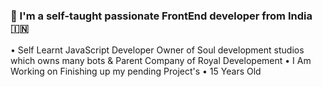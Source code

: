 ### 🤞 I'm a self-taught passionate FrontEnd developer from India 🇮🇳


• Self Learnt JavaScript Developer Owner of Soul development studios which owns many bots & Parent Company of Royal Developement 
• I Am Working on Finishing up my pending Project's
• 15 Years Old




